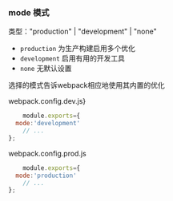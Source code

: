 
### mode 模式

类型："production" | "development" | "none"

* `production`  为生产构建启用多个优化
* `development` 启用有用的开发工具
* `none`        无默认设置

选择的模式告诉webpack相应地使用其内置的优化

webpack.config.dev.js}
```javascript
    module.exports={
  mode:'development'
    // ...
};
```
webpack.config.prod.js
```javascript
    module.exports={
  mode:'production'
    // ...
};
```
